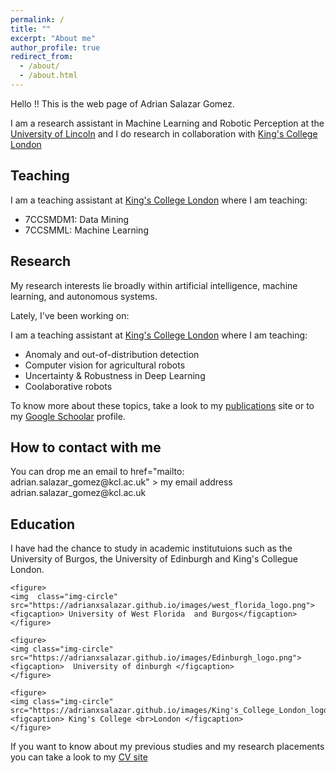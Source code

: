 ```yaml
---
permalink: /
title: ""
excerpt: "About me"
author_profile: true
redirect_from: 
  - /about/
  - /about.html
---
```


<div class="text-justify">

<p>Hello !! This is the web page of Adrian Salazar Gomez.</p>

<p>I am a research assistant in Machine Learning and Robotic Perception at the  <a href="https://www.lincoln.ac.uk/home/">University of Lincoln</a>  and I do research in collaboration with <a href="https://www.kcl.ac.uk/">King's College London</a> </p>

<h2> Teaching </h2>

<p>I am a teaching assistant at <a href="https://www.kcl.ac.uk/">King's College London</a> where I am teaching:</p> 

 <ul>
  <li>7CCSMDM1: Data Mining </li>
  <li>7CCSMML: Machine Learning</li>
</ul> 

</div>


<h2> Research </h2>

<div class="text-justify">

<p>My research interests lie broadly within artificial intelligence, machine learning, and autonomous systems.</p>

<p>Lately, I've been working on:</p>

<p>I am a teaching assistant at <a href="https://www.kcl.ac.uk/">King's College London</a> where I am teaching:</p> 

<ul>
  <li>Anomaly and out-of-distribution detection </li>
  <li>Computer vision for agricultural robots</li>
  <li>Uncertainty & Robustness in Deep Learning</li>
  <li>Coolaborative robots</li>
</ul> 

<p>To know more about these topics, take a look to my <a href="https://adrianxsalazar.github.io/publications/">publications</a> site or to my <a href="https://scholar.google.com/citations?user=xC3keU4AAAAJ&hl=en">Google Schoolar</a> profile. </p>

</div>


<div class="text-justify">

<h2> How to contact with me </h2>

<p>You can drop me an email to <a> href="mailto: adrian.salazar_gomez@kcl.ac.uk" > my email address </a> adrian.salazar_gomez@kcl.ac.uk  </p>

</div>
  

<div class="text-justify">

<h2> Education </h2>

<p> I have had the chance to study in academic institutuions such as the University of Burgos, the University of Edinburgh and King's Collegue London. </p>
<div class="row">

	<figure>
	<img  class="img-circle" src="https://adrianxsalazar.github.io/images/west_florida_logo.png">
	<figcaption> University of West Florida  and Burgos</figcaption>
	</figure> 
	
	<figure>
	<img class="img-circle" src="https://adrianxsalazar.github.io/images/Edinburgh_logo.png">
	<figcaption>  University of dinburgh </figcaption>
	</figure> 
	
	<figure>
	<img class="img-circle" src="https://adrianxsalazar.github.io/images/King's_College_London_logo.png">
	<figcaption> King's College <br>London </figcaption>
	</figure> 

</div>

<p> If you want to know about my previous studies and my research placements you can take a look to my <a href="https://adrianxsalazar.github.io/cv/"> CV site </a></p>

</div>


